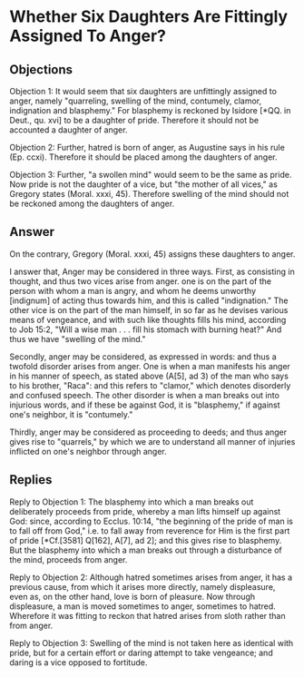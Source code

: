 # Whether Six Daughters Are Fittingly Assigned To Anger?

## Objections

Objection 1: It would seem that six daughters are unfittingly assigned to anger, namely "quarreling, swelling of the mind, contumely, clamor, indignation and blasphemy." For blasphemy is reckoned by Isidore [*QQ. in Deut., qu. xvi] to be a daughter of pride. Therefore it should not be accounted a daughter of anger.

Objection 2: Further, hatred is born of anger, as Augustine says in his rule (Ep. ccxi). Therefore it should be placed among the daughters of anger.

Objection 3: Further, "a swollen mind" would seem to be the same as pride. Now pride is not the daughter of a vice, but "the mother of all vices," as Gregory states (Moral. xxxi, 45). Therefore swelling of the mind should not be reckoned among the daughters of anger.

## Answer

On the contrary, Gregory (Moral. xxxi, 45) assigns these daughters to anger.

I answer that, Anger may be considered in three ways. First, as consisting in thought, and thus two vices arise from anger. one is on the part of the person with whom a man is angry, and whom he deems unworthy [indignum] of acting thus towards him, and this is called "indignation." The other vice is on the part of the man himself, in so far as he devises various means of vengeance, and with such like thoughts fills his mind, according to Job 15:2, "Will a wise man . . . fill his stomach with burning heat?" And thus we have "swelling of the mind."

Secondly, anger may be considered, as expressed in words: and thus a twofold disorder arises from anger. One is when a man manifests his anger in his manner of speech, as stated above (A[5], ad 3) of the man who says to his brother, "Raca": and this refers to "clamor," which denotes disorderly and confused speech. The other disorder is when a man breaks out into injurious words, and if these be against God, it is "blasphemy," if against one's neighbor, it is "contumely."

Thirdly, anger may be considered as proceeding to deeds; and thus anger gives rise to "quarrels," by which we are to understand all manner of injuries inflicted on one's neighbor through anger.

## Replies

Reply to Objection 1: The blasphemy into which a man breaks out deliberately proceeds from pride, whereby a man lifts himself up against God: since, according to Ecclus. 10:14, "the beginning of the pride of man is to fall off from God," i.e. to fall away from reverence for Him is the first part of pride [*Cf.[3581] Q[162], A[7], ad 2]; and this gives rise to blasphemy. But the blasphemy into which a man breaks out through a disturbance of the mind, proceeds from anger.

Reply to Objection 2: Although hatred sometimes arises from anger, it has a previous cause, from which it arises more directly, namely displeasure, even as, on the other hand, love is born of pleasure. Now through displeasure, a man is moved sometimes to anger, sometimes to hatred. Wherefore it was fitting to reckon that hatred arises from sloth rather than from anger.

Reply to Objection 3: Swelling of the mind is not taken here as identical with pride, but for a certain effort or daring attempt to take vengeance; and daring is a vice opposed to fortitude.